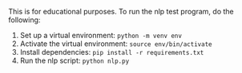 This is for educational purposes. To run the nlp test program, do the following:

1. Set up a virtual environment: `python -m venv env`
2. Activate the virtual environment: `source env/bin/activate`
3. Install dependencies: `pip install -r requirements.txt`
4. Run the nlp script: `python nlp.py`